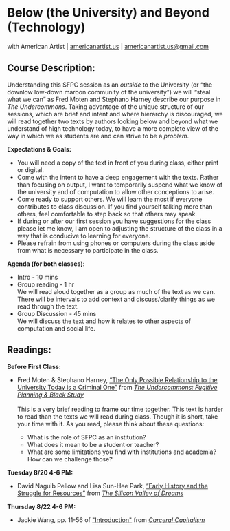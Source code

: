 # Below (the University) and Beyond (Technology)

with American Artist | [americanartist.us](http://americanartist.us/) | [americanartist.us@gmail.com](mailto:americanartist.us@gmail.com)

## Course Description: ##

Understanding this SFPC session as an *outside* to the University (or “the downlow low-down maroon community of the university”) we will “steal what we can” as Fred Moten and Stephano Harney describe our purpose in *The Undercommons*. Taking advantage of the unique structure of our sessions, which are brief and intent and where hierarchy is discouraged, we will read together two texts by authors looking below and beyond what we understand of high technology today, to have a more complete view of the way in which we as students are and can strive to be a *problem*.

**Expectations & Goals:**

   * You will need a copy of the text in front of you during class, either print or digital.
   * Come with the intent to have a deep engagement with the texts. Rather than focusing on output, I want to temporarily suspend what we know of the university and of computation to allow other conceptions to arise.
   * Come ready to support others. We will learn the most if everyone contributes to class discussion. If you find yourself talking more than others, feel comfortable to step back so that others may speak.
   * If during or after our first session you have suggestions for the class please let me know, I am open to adjusting the structure of the class in a way that is conducive to learning for everyone.
   * Please refrain from using phones or computers during the class aside from what is necessary to participate in the class.

**Agenda (for both classes):**

   * Intro - 10 mins
   * Group reading - 1 hr \
We will read aloud together as a group as much of the text as we can. There will be intervals to add context and discuss/clarify things as we read through the text.
  * Group Discussion - 45 mins \
We will discuss the text and how it relates to other aspects of computation and social life.

## Readings: ##

**Before First Class:**

   * Fred Moten & Stephano Harney, [“The Only Possible Relationship to the University Today is a Criminal One”](/undercommons_university-today.pdf) from [*The Undercommons: Fugitive Planning & Black Study*](http://www.minorcompositions.info/wp-content/uploads/2013/04/undercommons-web.pdf)\
   \
   This is a very brief reading to frame our time together. This text is harder to read than the texts we will read during class. Though it is short, take your time with it. As you read, please think about these questions:
      
      * What is the role of SFPC as an institution?
      * What does it mean to be a student or teacher?
      * What are some limitations you find with institutions and academia? How can we challenge those?

**Tuesday 8/20 4-6 PM:**

   * David Naguib Pellow and Lisa Sun-Hee Park, [“Early History and the Struggle for Resources”](/SiliconValley_2_EarlyHistory.pdf) from [*The Silicon Valley of Dreams*](https://nyupress.org/9780814767092/the-silicon-valley-of-dreams/)

**Thursday 8/22 4-6 PM:**

   * Jackie Wang, pp. 11-56 of ["Introduction"](/JackieWang_Introduction_CarceralCapitalism.pdf) from [*Carceral Capitalism*](https://mitpress.mit.edu/books/carceral-capitalism)

